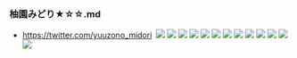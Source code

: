### 柚園みどり★☆☆.md
- https://twitter.com/yuuzono_midori
![]()
![](https://pbs.twimg.com/media/EFY8AtNUcAItxdd?format=jpg&name=4096x4096)
![](https://pbs.twimg.com/media/EFY8AuiVUAAgP6a?format=jpg&name=4096x4096)
![](https://pbs.twimg.com/media/EEBW09XUwAcIsT0?format=jpg&name=4096x4096)
![](https://pbs.twimg.com/media/EEBW0_AU8AAMQg5?format=jpg&name=4096x4096)
![](https://pbs.twimg.com/media/ECkqL94VAAAdWCq?format=jpg&name=4096x4096)
![](https://pbs.twimg.com/media/D_wao5PU8AQWchh?format=jpg&name=4096x4096)
![](https://pbs.twimg.com/media/D_wao5PU8AEw-k2?format=jpg&name=4096x4096)
![](https://pbs.twimg.com/media/D-86lXIUIAYWKWS?format=jpg&name=4096x4096)
![](https://pbs.twimg.com/media/D88N5OoUEAEitxz?format=jpg&name=4096x4096)
![](https://pbs.twimg.com/media/D8suDCvVsAAGnR2?format=jpg&name=4096x4096)
![](https://pbs.twimg.com/media/D4wYQxwUcAE0Qx9?format=jpg&name=4096x4096)
![](https://pbs.twimg.com/media/D3T0yWkUYAAsbDn?format=jpg&name=4096x4096)
![](https://pbs.twimg.com/media/D2gL2RCUwAAnCP9?format=jpg&name=4096x4096)

